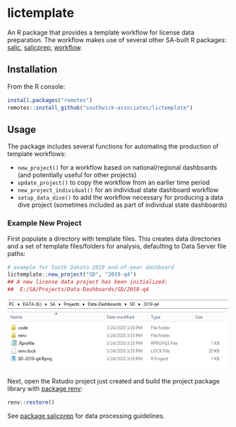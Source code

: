# lictemplate

An R package that provides a template workflow for license data preparation. The workflow makes use of several other SA-built R packages: [salic](https://southwick-associates.github.io/salic/), [salicprep](https://github.com/southwick-associates/salicprep), [workflow](https://github.com/southwick-associates/workflow).

## Installation

From the R console:

```r
install.packages("remotes")
remotes::install_github("southwick-associates/lictemplate")
```
    
## Usage

The package includes several functions for automating the production of template workflows:

- `new_project()` for a workflow based on national/regional dashboards (and potentially useful for other projects)
- `update_project()` to copy the workflow from an earlier time period
- `new_project_individual()` for an individual state dashboard workflow
- `setup_data_dive()` to add the workflow necessary for producing a data dive project (sometimes included as part of individual state dashboards)

### Example New Project

First populate a directory with template files. This creates data directories and a set of template files/folders for analysis, defaulting to Data Server file paths:

```r
# example for South Dakota 2019 end-of-year dashboard
lictemplate::new_project("SD", "2019-q4")
## A new license data project has been initialized:
##  E:/SA/Projects/Data-Dashboards/SD/2019-q4
```

![](img/new-dashboard.png)

Next, open the Rstudio project just created and build the project package library with [package renv](https://rstudio.github.io/renv/index.html):

```r
renv::restore()
```

See [package salicprep](https://github.com/southwick-associates/salicprep) for data processing guidelines.
